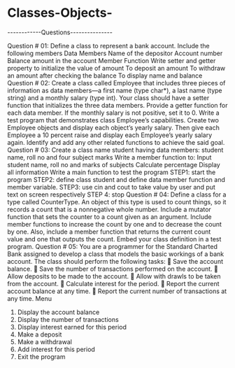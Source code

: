 # Classes-Objects-
------------Questions---------------

Question # 01: Define a class to represent a bank account. Include the following members
Data Members
Name of the depositor
Account number
Balance amount in the account
Member Function
Write setter and getter property to initialize the value of amount
To deposit an amount
To withdraw an amount after checking the balance
To display name and balance
Question # 02: Create a class called Employee that includes three pieces of information as data members—a first name (type char*), a last name (type string) and a monthly salary (type int). Your class should have a setter function that initializes the three data members. Provide a getter function for each data member. If the monthly salary is not positive, set it to 0. Write a test program that demonstrates class Employee’s capabilities. Create two Employee objects and display each object’s yearly salary. Then give each Employee a 10 percent raise and display each Employee’s yearly salary again. Identify and add any other related functions to achieve the said goal.
Question # 03: Create a class name student having data members: student name, roll no and four subject marks
Write a member function to:
Input student name, roll no and marks of subjects
Calculate percentage
Display all information
Write a main function to test the program
STEP1: start the program
STEP2: define class student and define data member function and member variable.
STEP3: use cin and cout to take value by user and put text on screen respectively
STEP 4: stop
Question # 04: Define a class for a type called CounterType. An object of this type is used to count things, so it records a count that is a nonnegative whole number. Include a mutator function that sets the counter to a count given as an argument. Include member functions to increase the count by one and to decrease the count by one. Also, include a member function that returns the current count value and one that outputs the count. Embed your class definition in a test program.
Question # 05: You are a programmer for the Standard Charted Bank assigned to develop a class that models the basic workings of a bank account. The class should perform the following tasks:
 Save the account balance.
 Save the number of transactions performed on the account.
 Allow deposits to be made to the account.
 Allow with drawls to be taken from the account.
 Calculate interest for the period.
 Report the current account balance at any time.
 Report the current number of transactions at any time.
Menu
1. Display the account balance
2. Display the number of transactions
3. Display interest earned for this period
4. Make a deposit
5. Make a withdrawal
6. Add interest for this period
7. Exit the program
